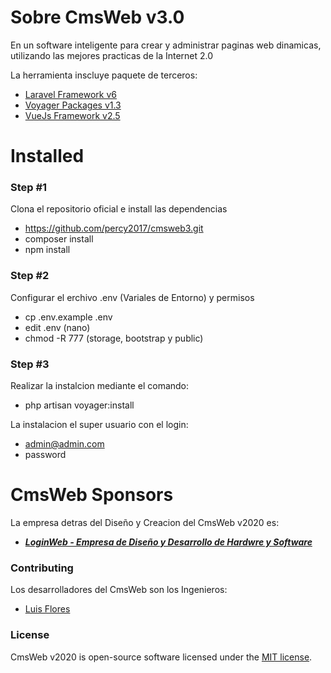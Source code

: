 
# Sobre CmsWeb v3.0

En un software inteligente para crear y administrar paginas web dinamicas, utilizando las mejores practicas de la Internet 2.0

La herramienta inscluye paquete de terceros:

- [Laravel Framework v6](#)
- [Voyager Packages v1.3](#)
- [VueJs Framework v2.5](#)

# Installed
### Step #1
Clona el repositorio oficial e install las dependencias
- https://github.com/percy2017/cmsweb3.git
- composer install
- npm install

### Step #2
Configurar el erchivo .env (Variales de Entorno) y permisos
-   cp .env.example .env
-   edit .env (nano)   
-   chmod -R 777 (storage, bootstrap y public)

### Step #3
Realizar la instalcion mediante el comando:
-   php artisan voyager:install

La instalacion el super usuario con el login:
-   admin@admin.com 
-   password
# CmsWeb Sponsors

La empresa detras del Diseño y Creacion del CmsWeb v2020 es:

- ***[LoginWeb - Empresa de Diseño y Desarrollo de Hardwre y Software](https://loginweb.net/)***

### Contributing

Los desarrolladores del CmsWeb son los Ingenieros:
- [Luis Flores](#)


### License

CmsWeb v2020 is open-source software licensed under the [MIT license](https://opensource.org/licenses/MIT).

